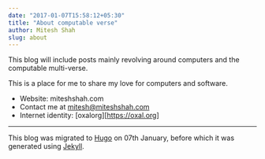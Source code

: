 ```yaml
---
date: "2017-01-07T15:58:12+05:30"
title: "About computable verse"
author: Mitesh Shah
slug: about
---
```


This blog will include posts mainly revolving around computers
and the computable multi-verse.

This is a place for me to share my love for computers and software.

* Website: miteshshah.com
* Contact me at mitesh@miteshshah.com
* Internet identity: [oxalorg][https://oxal.org]

---

This blog was migrated to [Hugo](https://gohugo.io) on 07th
January, before which it was generated using
[Jekyll](https://jekyllrb.com/).

